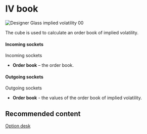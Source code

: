 # IV book

![Designer Glass implied volatility 00](~/images/Designer_Glass_implied_volatility_00.png)

The cube is used to calculate an order book of implied volatility.

#### Incoming sockets

Incoming sockets

- **Order book** – the order book.

#### Outgoing sockets

Outgoing sockets

- **Order book** \- the values of the order book of implied volatility.

## Recommended content

[Option desk](Designer_Options_Board.md)
